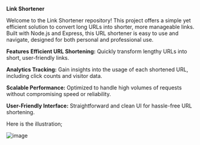 **Link Shortener**


Welcome to the Link Shortener repository! This project offers a simple yet efficient solution to convert long URLs into shorter, more manageable links. Built with Node.js and Express, this URL shortener is easy to use and navigate, designed for both personal and professional use.

**Features**
**Efficient URL Shortening:** Quickly transform lengthy URLs into short, user-friendly links.


**Analytics Tracking:** Gain insights into the usage of each shortened URL, including click counts and visitor data.


**Scalable Performance:** Optimized to handle high volumes of requests without compromising speed or reliability.


**User-Friendly Interface:** Straightforward and clean UI for hassle-free URL shortening.

Here is the illustration; 

![image](https://github.com/BenjaminKakai/link-shortner/assets/114109979/d7b4664d-5365-439e-925c-25e01d4163c5)

